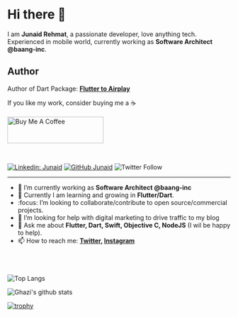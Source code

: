 
# Hi there 👋

I am **Junaid Rehmat**, a passionate developer, love anything tech. Experienced in mobile world, currently working as **Software Architect @baang-inc**.

## Author 
Author of Dart Package: **[Flutter to Airplay](https://pub.dev/packages/flutter_to_airplay)**

If you like my work, consider buying me a :coffee:<br>
<br><a href="https://www.buymeacoffee.com/junaidR" target="_blank"><img src="https://cdn.buymeacoffee.com/buttons/v2/default-yellow.png" alt="Buy Me A Coffee" style="height: 60px !important;width: 217px !important;" ></a>

<br>

[![Linkedin: Junaid](https://img.shields.io/badge/-Junaid-blue?style=flat-square&logo=Linkedin&logoColor=white&link=https://www.linkedin.com/in/junaidrehmat/)](https://www.linkedin.com/in/junaidrehmat/)
[![GitHub Junaid](https://img.shields.io/github/followers/MrJai?label=follow&style=social)](https://github.com/MrJai)
![Twitter Follow](https://img.shields.io/twitter/follow/rana_jai?style=social)

---

- 🔭 I’m currently working as **Software Architect @baang-inc**
- 🌱 Currently I am learning and growing in **Flutter/Dart**.
- :focus: I’m looking to collaborate/contribute to open source/commercial projects.
- 🤔 I’m looking for help with digital marketing to drive traffic to my blog
- 💬 Ask me about **Flutter, Dart, Swift, Objective C, NodeJS** (I wil be happy to help).
- 📫 How to reach me:
  **[Twitter](https://twitter.com/rana_jai), [Instagram](https://instagram.com/junaid115)**
<br>
<br>

![Top Langs](https://github-readme-stats.vercel.app/api/top-langs/?username=MrJai&layout=compact&theme=light&hide_border=true)

![Ghazi's github stats](https://github-readme-stats.vercel.app/api?username=MrJai&show_icons=true&hide_border=true&theme=light)

[![trophy](https://github-profile-trophy.vercel.app/?username=MrJai)](https://github.com/MrJai/github-profile-trophy)


<!-- ![Metrics](https://github.com/mrjai/mrjai/blob/main/github-metrics.svg) -->

